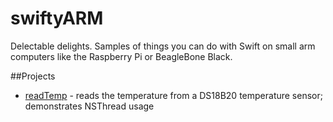 # swiftyARM
Delectable delights. Samples of things you can do with Swift on small arm computers like the Raspberry Pi or BeagleBone Black.

##Projects

* [readTemp](https://github.com/iamcam/swiftyARM/tree/master/readTemp) - reads the temperature from a DS18B20 temperature sensor; demonstrates NSThread usage

